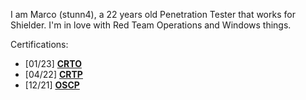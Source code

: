 I am Marco (stunn4), a 22 years old Penetration Tester that works for Shielder. I'm in love with Red Team Operations and Windows things.

Certifications:

- [01/23] [**CRTO**](https://eu.badgr.com/public/assertions/y3sHRhaiTqKJUSrNPr0Aug)
- [04/22] [**CRTP**](https://www.credential.net/d97eb0b3-9fc2-47a9-986a-baaa7af42079#gs.ws66dg)
- [12/21] [**OSCP**](https://www.credential.net/837b02d7-57dc-4e4c-a781-fc873b282115#gs.q9mvkc)
